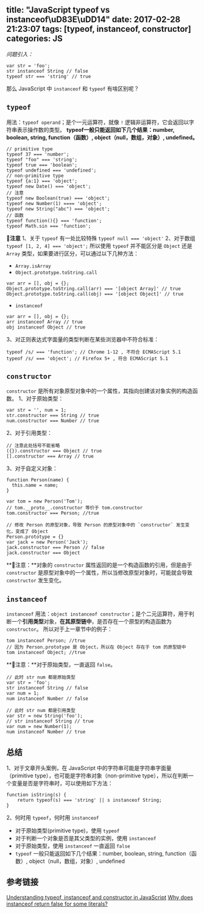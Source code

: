 title: "JavaScript typeof vs instanceof\uD83E\uDD14"
date: 2017-02-28 21:23:07
tags: [typeof, instanceof, constructor]
categories: JS
---

*问题引入：*
```
var str = 'foo';
str instanceof String // false
typeof str === 'string' // true
```
那么 JavaScript 中 `instanceof` 和 `typeof` 有啥区别呢？

<!-- more -->

## `typeof`
用法：`typeof operand`；是个一元运算符，就像 `!` 逻辑非运算符，它会返回以字符串表示操作数的类型。
**typeof一般只能返回如下几个结果：number, boolean, string, function（函数）, object（null，数组，对象）, undefined。**
```
// primitive type
typeof 37 === 'number';
typeof "foo" === 'string';
typeof true === 'boolean';
typeof undefined === 'undefined';
// non-primitive type
typeof {a:1} === 'object';
typeof new Date() === 'object';
// 注意
typeof new Boolean(true) === 'object';
typeof new Number(1) ==== 'object';
typeof new String("abc") === 'object';
// 函数
typeof function(){} === 'function';
typeof Math.sin === 'function';
```
**📌注意**
1、关于 `typeof` 有一处比较特殊 `typeof null === 'object'`
2、对于数组 `typeof [1, 2, 4] === 'object';`
所以使用 `typeof` 并不能区分是 `Object` 还是 `Array` 类型，如果要进行区分，可以通过以下几种方法：
- `Array.isArray`
- `Object.prototype.toString.call`
```
var arr = [], obj = {};
Object.prototype.toString.call(arr) === '[object Array]' // true
Object.prototype.toString.call(obj) === '[object Object]' // true
```
- `instanceof`
```
var arr = [], obj = {};
arr instanceof Array // true
obj instanceof Object // true
```

3、对正则表达式字面量的类型判断在某些浏览器中不符合标准：
```
typeof /s/ === 'function'; // Chrome 1-12 , 不符合 ECMAScript 5.1
typeof /s/ === 'object'; // Firefox 5+ , 符合 ECMAScript 5.1
```

## `constructor`
`constructor` 是所有对象原型对象中的一个属性，其指向创建该对象实例的构造函数。
1、对于原始类型：
```
var str = '', num = 1;
str.constructor === String // true
num.constructor === Number // true
```
2、对于引用类型：
```
// 注意此处括号不能省略
({}).constructor === Object // true
[].constructor === Array // true
```
3、对于自定义对象：
```
function Person(name) {
  this.name = name;
}

var tom = new Person('Tom');
// tom.__proto__.constructor 等价于 tom.constructor
tom.constructor === Person; //true

// 修改 Person 的原型对象，导致 Person 的原型对象中的 `constructor` 发生变化，变成了 Object
Person.prototype = {}
var jack = new Person('Jack');
jack.constructor === Person // false
jack.constructor === Object
```
**📌注意：**对象的 `constructor` 属性返回的是一个构造函数的引用，但是由于 `constructor` 是原型对象中的一个属性，所以当修改原型对象时，可能就会导致 `constructor` 发生变化。

## `instanceof`
`instanceof` 用法：`object instanceof constructor`；是个二元运算符，用于判断一个**引用类型**对象，**在其原型链中**，是否存在一个原型的构造函数为 `constructor`。
所以对于上一章节中的例子：
```
tom instanceof Person; //true
// 因为 Person.prototype 是 Object，所以在 Object 存在于 tom 的原型链中
tom instanceof Object; //true
```
**📌注意：**对于原始类型，一直返回 `false`。
```
// 此时 str num 都是原始类型
var str = 'foo';
str instanceof String // false
var num = 1;
num instanceof Number // false

// 此时 str num 都是引用类型
var str = new String('foo');
// str instanceof String // true
var num = new Number(1);
num instanceof Number // true
```

## 总结
1、对于文章开头案例，在 JavaScript 中的字符串可能是字符串字面量（primitive type），也可能是字符串对象（non-primitive type），所以在判断一个变量是否是字符串时，可以使用如下方法：
```
function isString(s) {
    return typeof(s) === 'string' || s instanceof String;
}
```
2、何时用 `typeof`，何时用 `instanceof`
- 对于原始类型(primitive type)，使用 `typeof`
- 对于判断一个对象是否是其父类型的实例，使用 `instanceof`
- 对于原始类型，使用 `instanceof` 一直返回 `false`
- `typeof` 一般只能返回如下几个结果：number, boolean, string, function（函数）, object（null，数组，对象）, undefined

## 参考链接
[Understanding typeof, instanceof and constructor in JavaScript](http://skilldrick.co.uk/2011/09/understanding-typeof-instanceof-and-constructor-in-javascript/)
[Why does instanceof return false for some literals?](http://stackoverflow.com/questions/203739/why-does-instanceof-return-false-for-some-literals)

